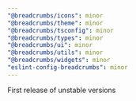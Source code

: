 ```yaml
---
"@breadcrumbs/icons": minor
"@breadcrumbs/theme": minor
"@breadcrumbs/tsconfig": minor
"@breadcrumbs/types": minor
"@breadcrumbs/ui": minor
"@breadcrumbs/utils": minor
"@breadcrumbs/widgets": minor
"eslint-config-breadcrumbs": minor
---
```


First release of unstable versions
